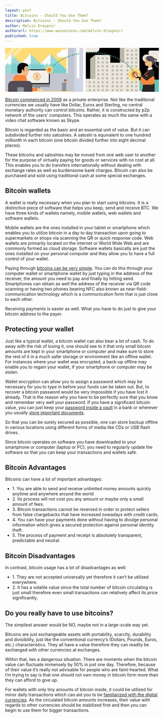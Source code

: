 ```yaml
---
layout: post
title: Bitcoins - Should You Use Them?
description: Bitcoins - Should You Use Them?
author: Melvin Draupnir
authorurl: https://www.weusecoins.com/melvin-draupnir/
published: true
--- 
```


<p><center><img src="/images/use-bitcoins-01.jpg" alt="should we use bitcoins"/></center></p>

<p><a href="/bitcoin-network-tracking-by-ten-and-more-monitoring-websites/">Bitcoin commenced in 2009</a> as a private enterprise. Not like the traditional currencies we usually have like Dollar, Euros and Sterling, no central monetary authority can control bitcoins. Rather, it is constructed by p2p network of the users’ computers. This operates as much the same with a video chat software known as Skype.</p>
 
<p>Bitcoin is regarded as the basic and an essential unit of value. But it can subdivided further into satoshies. A satoshi is equivalent to one hundred millionth in each bitcoin (one bitcoin divided further into eight decimal places).</p>
 
<p>These bitcoins and satoshies may be moved from one web user to another for the purpose of virtually paying for goods or services with no cost at all. This enables you to do transfers internationally without dealing with exchange rates as well as burdensome bank charges. Bitcoin can also be purchased and sold using traditional cash at some special exchanges.</p>
 
<h2>Bitcoin wallets</h2>
 
<p>A wallet is really necessary when you plan to start using bitcoins. It is a distinctive piece of software that helps you keep, send and receive BTC. We have three kinds of wallets namely, mobile wallets, web wallets and software wallets.</p>
 
<p>Mobile wallets are the ones installed in your tablet or smartphone which enables you to utilize bitcoin in a day to day transaction upon going to supermarkets or shops via scanning the QR or quick response code. Web wallets are primarily located on the internet or World Wide Web and are commonly formed as cloud storage. Software wallets basically are just the ones installed on your personal computer and they allow you to have a full control of your wallet.</p>
 
<p>Paying through <a href="/chinas-dominance-in-bitcoin-mining/">bitcoins can be very simple</a>. You can do this through your computer wallet or smartphone wallet by just typing in the address of the receiver, the amount you need to pay and finally by hitting send. Smartphones can obtain as well the address of the receiver via QR code scanning or having two phones bearing NFC also known as near-field-communication technology which is a communication form that is just close to each other.</p>
 
<p>Receiving payments is easier as well. What you have to do just to give your bitcoin address to the payer.</p>
 
<h2>Protecting your wallet</h2>
 
<p>Just like a typical wallet, a bitcoin wallet can also bear a lot of cash. To do away with the risk of losing it, one should see to it that only small bitcoin amounts are kept in your smartphone or computer and make sure to store the rest of it in a much safer storage or environment like an offline wallet. For instances where your wallet was encrypted, a back-up offline may enable you to regain your wallet, if your smartphone or computer may be stolen.</p>
 
<p>Wallet encryption can allow you to assign a password which may be necessary for you to type in before your funds can be taken out. But, to recover a bitcoin password would be very impossible if you have lost it already. That is the reason why you have to be perfectly sure that you know and remember very well your password. If you have a significant bitcoin value, you can just keep your <a href="/bitcoin-mining-not-a-waste-of-electricity/">password inside a vault</a> in a bank or wherever you usually <a href="/can-we-have-faith-for-vcs-corporatists-pr-firms-and-banksters-headlines/">store important documents</a>.</p>
 
<p>So that you can be surely secured as possible, one can store backup offline in various locations using different forms of media like CDs or USB flash drives.</p>
 
<p>Since bitcoin operates on software you have downloaded to your smartphone or computer (laptop or PC), you need to regularly update the software so that you can keep your transactions and wallets safe.</p>
 
<h2>Bitcoin Advantages</h2>
 
<p>Bitcoins can have a lot of important advantages:</p>
<ul>
<li>1.      You are able to send and receive unlimited money amounts quickly anytime and anywhere around the world</li>
<li>2.      Its process will not cost you any amount or maybe only a small amount of fees.</li>
<li>3.      Bitcoin transactions cannot be reversed in order to protect sellers from false chargebacks that have increased nowadays with credit cards.</li>
<li>4.      You can have your payments done without having to divulge personal information which gives a secured protection against personal identity theft.</li>
<li>5.      The process of payment and receipt is absolutely transparent, predictable and neutral.</li>
</ul>
<h2>Bitcoin Disadvantages</h2>
 
<p>In contrast, bitcoin usage has a lot of disadvantages as well:</p>
<ul>
<li>1.      They are not accepted universally yet therefore it can’t be utilized everywhere.</li>
<li>2.      It has a volatile value since the total number of bitcoin circulating is just small therefore even small transactions can relatively affect its price significantly.</li>
</ul>
<h2>Do you really have to use bitcoins?</h2>
 
<p>The simpliest answer would be NO, maybe not in a large-scale way yet.</p>
 
<p>Bitcoins are just exchangeable assets with portability, scarcity, durability and divisibility, just like the conventional currency’s (Dollars, Pounds, Euros, etc.) characteristics. They all have a value therefore they can readily be exchanged with other currencies at exchanges.</p>
 
<p>Within that, lies a dangerous situation. There are moments when the bitcoin value can fluctuate immensely by 50% in just one day. Therefore, because of their value it’s really not advisable for people who are faint-hearted. What I’m trying to say is that one should not own money in bitcoin form more than they can afford to give up.</p>
 
<p>For wallets with only tiny amounts of bitcoin inside, it could be utilized for minor daily transactions which can aid you to be <a href="/can-we-have-faith-for-vcs-corporatists-pr-firms-and-banksters-headlines/">familiarized with the digital currencies</a>. As the circulated bitcoin amounts increases, their value with regards to other currencies should be stabilized first and then you can begin to use them for bigger transactions.</p>